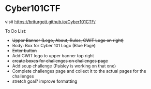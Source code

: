 # Cyber101CTF

visit https://briturgott.github.io/Cyber101CTF/



To Do List:
- ~~Upper Banner (Logo, About, Rules, CWIT Logo on right)~~
- Body: Box for Cyber 101 Logo (Blue Page)
- ~~Enter button~~
- Add CWIT logo to upper banner top right
- ~~create boxes for challenges on challenges page~~
- Add soup challenge (Paisley is working on that one)
- Complete challenges page and collect it to the actual pages for the challenges
- stretch goal? improve formatting
